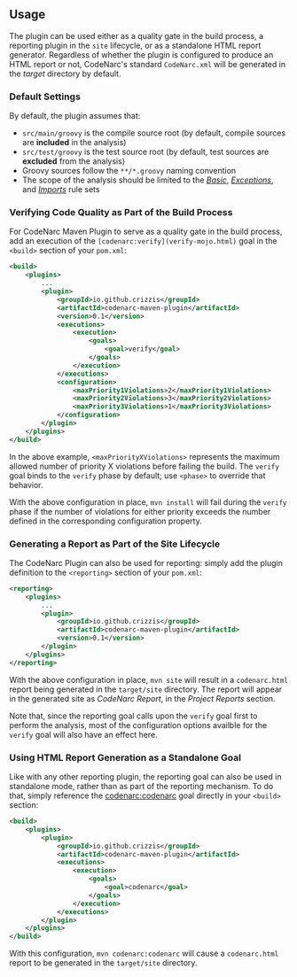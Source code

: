 ## Usage
The plugin can be used either as a quality gate in the build process, a reporting plugin in the `site` lifecycle, or as a standalone HTML report generator. Regardless of whether the plugin is configured to produce an HTML report or not, CodeNarc's standard `CodeNarc.xml` will be generated in the *target* directory by default. 

### Default Settings
By default, the plugin assumes that:

* `src/main/groovy` is the compile source root (by default, compile sources are **included** in the analysis)
* `src/test/groovy` is the test source root (by default, test sources are **excluded** from the analysis)
* Groovy sources follow the `**/*.groovy` naming convention
* The scope of the analysis should be limited to the [*Basic*](https://codenarc.github.io/CodeNarc/codenarc-rules-basic.html), [*Exceptions*](https://codenarc.github.io/CodeNarc/codenarc-rules-exceptions.html), and [*Imports*](https://codenarc.github.io/CodeNarc/codenarc-rules-imports.html) rule sets

### Verifying Code Quality as Part of the Build Process

For CodeNarc Maven Plugin to serve as a quality gate in the build process, add an execution of the `[codenarc:verify](verify-mojo.html)` goal in the `<build>` section of your `pom.xml`: 

```xml
<build>
    <plugins>
        ...
        <plugin>
            <groupId>io.github.crizzis</groupId>
            <artifactId>codenarc-maven-plugin</artifactId>
            <version>0.1</version>
            <executions>
                <execution>
                    <goals>
                        <goal>verify</goal>
                    </goals>
                </execution>
            </executions>
            <configuration>
                <maxPriority1Violations>2</maxPriority1Violations>
                <maxPriority2Violations>3</maxPriority2Violations>
                <maxPriority3Violations>1</maxPriority3Violations>
            </configuration>
        </plugin>
    </plugins>
</build>
```

In the above example, `<maxPriorityXViolations>` represents the maximum allowed number of priority X violations before failing the build. The `verify` goal binds to the `verify` phase by default; use `<phase>` to override that behavior. 

With the above configuration in place, `mvn install` will fail during the `verify` phase if the number of violations for either priority exceeds the number defined in the corresponding configuration property. 

### Generating a Report as Part of the Site Lifecycle

The CodeNarc Plugin can also be used for reporting: simply add the plugin definition to the `<reporting>` section of your `pom.xml`: 

```xml
<reporting>
    <plugins>
        ...
        <plugin>
            <groupId>io.github.crizzis</groupId>
            <artifactId>codenarc-maven-plugin</artifactId>
            <version>0.1</version>
        </plugin>
    </plugins>
</reporting>
```

With the above configuration in place, `mvn site` will result in a `codenarc.html` report being generated in the `target/site` directory. The report will appear in the generated site as *CodeNarc Report*, in the *Project Reports* section. 

Note that, since the reporting goal calls upon the `verify` goal first to perform the analysis, most of the configuration options availble for the `verify` goal will also have an effect here. 

### Using HTML Report Generation as a Standalone Goal

Like with any other reporting plugin, the reporting goal can also be used in standalone mode, rather than as part of the reporting mechanism. To do that, simply reference the [codenarc:codenarc](codenarc-mojo.html) goal directly in your `<build>` section: 

```xml
<build>
    <plugins>
        <plugin>
            <groupId>io.github.crizzis</groupId>
            <artifactId>codenarc-maven-plugin</artifactId>
            <executions>
                <execution>
                    <goals>
                        <goal>codenarc</goal>
                    </goals>
                </execution>
            </executions>
        </plugin>
    </plugins>
</build>
```

With this configuration, `mvn codenarc:codenarc` will cause a `codenarc.html` report to be generated in the `target/site` directory. 